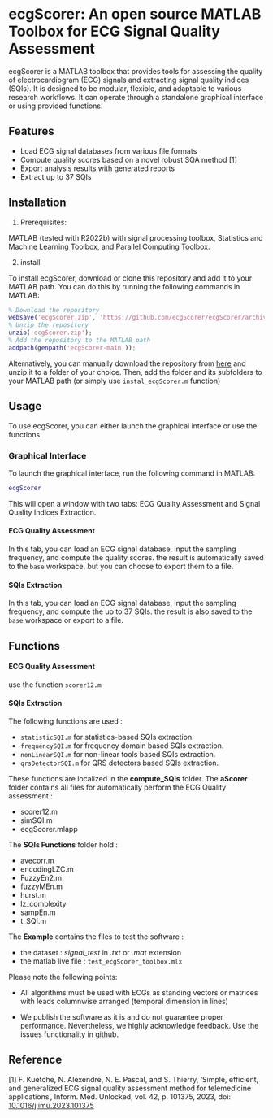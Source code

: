 # ecgScorer: An open source MATLAB Toolbox for ECG Signal Quality Assessment

ecgScorer is a MATLAB toolbox that provides tools for assessing the quality of electrocardiogram (ECG) signals and extracting signal quality indices (SQIs). It is designed to be modular, flexible, and adaptable to various research workflows. It can operate through a standalone graphical interface or using provided functions.

## Features

- Load ECG signal databases from various file formats
- Compute quality scores based on a novel robust SQA method [1]
- Export analysis results with generated reports
- Extract up to 37 SQIs 

## Installation
1. Prerequisites:

MATLAB (tested with R2022b) with signal processing toolbox,  Statistics and Machine Learning Toolbox, and Parallel Computing Toolbox.

2. install

To install ecgScorer, download or clone this repository and add it to your MATLAB path. You can do this by running the following commands in MATLAB:

```matlab
% Download the repository
websave('ecgScorer.zip', 'https://github.com/ecgScorer/ecgScorer/archive/refs/heads/main.zip');
% Unzip the repository
unzip('ecgScorer.zip');
% Add the repository to the MATLAB path
addpath(genpath('ecgScorer-main'));
```

Alternatively, you can manually download the repository from [here](https://github.com/ecgScorer/ecgScorer/archive/refs/heads/main.zip) and unzip it to a folder of your choice. Then, add the folder and its subfolders to your MATLAB path (or simply use `instal_ecgScorer.m` function)

## Usage

To use ecgScorer, you can either launch the graphical interface or use the functions.

### Graphical Interface

To launch the graphical interface, run the following command in MATLAB:

```matlab
ecgScorer
```

This will open a window with two tabs: ECG Quality Assessment and Signal Quality Indices Extraction.

#### ECG Quality Assessment

In this tab, you can load an ECG signal database, input the sampling frequency, and compute the quality scores. the result is automatically saved to the `base` workspace, but you can choose to export them to a file.

#### SQIs Extraction
In this tab, you can load an ECG signal database, input the sampling frequency, and compute the up to 37 SQIs. the result is also saved to the `base` workspace or export to a file.

## Functions
#### ECG Quality Assessment

use the function `scorer12.m`

#### SQIs Extraction
The following functions are used :
- `statisticSQI.m`   for statistics-based SQIs extraction.
- `frequencySQI.m`   for frequency domain based SQIs extraction.
- `nonLinearSQI.m`   for non-linear tools based SQIs extraction.
- `qrsDetectorSQI.m` for QRS detectors based SQIs extraction.

These functions are localized in the **compute_SQIs** folder.
The **aScorer** folder contains all files for automatically perform the ECG Quality assessment : 
- scorer12.m
- simSQI.m 
- ecgScorer.mlapp

The **SQIs Functions** folder hold :
- avecorr.m
- encodingLZC.m
- FuzzyEn2.m
- fuzzyMEn.m
- hurst.m
- lz_complexity
- sampEn.m
- t_SQI.m

The **Example** contains the files to test the software :
- the dataset : _signal_test_ in *.txt* or *.mat* extension
- the matlab live file : `test_ecgScorer_toolbox.mlx`

Please note the following points:
* All algorithms must be used with ECGs as standing vectors or matrices with leads columnwise arranged (temporal dimension in lines)

* We publish the software as it is and do not guarantee proper performance. Nevertheless, we highly acknowledge feedback. Use the issues functionality in github.

## Reference
[1] F. Kuetche, N. Alexendre, N. E. Pascal, and S. Thierry, ‘Simple, efficient, and generalized ECG signal quality assessment method for telemedicine applications’, Inform. Med. Unlocked, vol. 42, p. 101375, 2023, doi: [10.1016/j.imu.2023.101375](doi.org/10.1016/j.imu.2023.101375)
